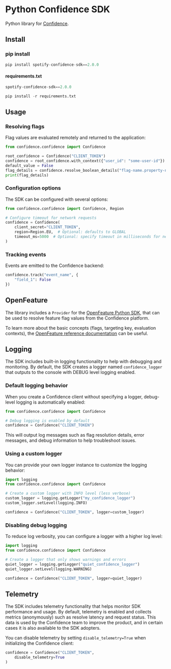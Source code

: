 # Python Confidence SDK

Python library for [Confidence](https://confidence.spotify.com/).

## Install

### pip install
<!---x-release-please-start-version-->
```python
pip install spotify-confidence-sdk==2.0.0
```

#### requirements.txt
```python
spotify-confidence-sdk==2.0.0

pip install -r requirements.txt
```
<!---x-release-please-end-->

## Usage

### Resolving flags

Flag values are evaluated remotely and returned to the application:

```python
from confidence.confidence import Confidence

root_confidence = Confidence("CLIENT_TOKEN")
confidence = root_confidence.with_context({"user_id": "some-user-id"})
default_value = False
flag_details = confidence.resolve_boolean_details("flag-name.property-name", default_value)
print(flag_details)
```

### Configuration options

The SDK can be configured with several options:

```python
from confidence.confidence import Confidence, Region

# Configure timeout for network requests
confidence = Confidence(
    client_secret="CLIENT_TOKEN",
    region=Region.EU,  # Optional: defaults to GLOBAL
    timeout_ms=5000  # Optional: specify timeout in milliseconds for network requests (default: 10000ms)
)
```

### Tracking events

Events are emitted to the Confidence backend:

```python
confidence.track("event_name", {
	"field_1": False
})
```

## OpenFeature

The library includes a `Provider` for
the [OpenFeature Python SDK](https://openfeature.dev/docs/tutorials/getting-started/python), that can be
used to resolve feature flag values from the Confidence platform.

To learn more about the basic concepts (flags, targeting key, evaluation contexts),
the [OpenFeature reference documentation](https://openfeature.dev/docs/reference/intro) can be
useful.


## Logging

The SDK includes built-in logging functionality to help with debugging and monitoring. By default, the SDK creates a logger named `confidence_logger` that outputs to the console with DEBUG level logging enabled.

### Default logging behavior

When you create a Confidence client without specifying a logger, debug-level logging is automatically enabled:

```python
from confidence.confidence import Confidence

# Debug logging is enabled by default
confidence = Confidence("CLIENT_TOKEN")
```

This will output log messages such as flag resolution details, error messages, and debug information to help troubleshoot issues.

### Using a custom logger

You can provide your own logger instance to customize the logging behavior:

```python
import logging
from confidence.confidence import Confidence

# Create a custom logger with INFO level (less verbose)
custom_logger = logging.getLogger("my_confidence_logger")
custom_logger.setLevel(logging.INFO)

confidence = Confidence("CLIENT_TOKEN", logger=custom_logger)
```

### Disabling debug logging

To reduce log verbosity, you can configure a logger with a higher log level:

```python
import logging
from confidence.confidence import Confidence

# Create a logger that only shows warnings and errors
quiet_logger = logging.getLogger("quiet_confidence_logger")
quiet_logger.setLevel(logging.WARNING)

confidence = Confidence("CLIENT_TOKEN", logger=quiet_logger)
```

## Telemetry

The SDK includes telemetry functionality that helps monitor SDK performance and usage. By default, telemetry is enabled and collects metrics (anonymously) such as resolve latency and request status. This data is used by the Confidence team to improve the product, and in certain cases it is also available to the SDK adopters.

You can disable telemetry by setting `disable_telemetry=True` when initializing the Confidence client:

```python
confidence = Confidence("CLIENT_TOKEN",
    disable_telemetry=True
)
```
